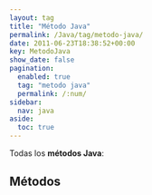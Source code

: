 ```yaml
---
layout: tag
title: "Método Java"
permalink: /Java/tag/metodo-java/
date: 2011-06-23T18:38:52+00:00
key: MetodoJava
show_date: false
pagination: 
  enabled: true
  tag: "metodo java"
  permalink: /:num/    
sidebar:
  nav: java
aside:
  toc: true
---
```


Todas los <strong>métodos Java</strong>:
<h2>Métodos</h2>